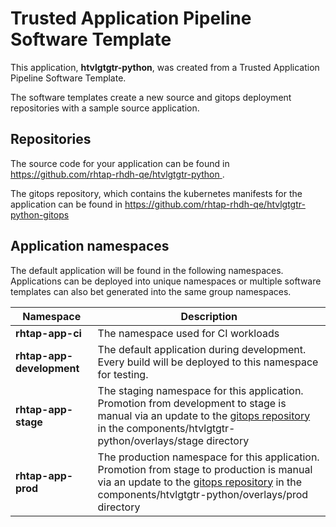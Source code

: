 # Trusted Application Pipeline Software Template

This application, **htvlgtgtr-python**, was created from a Trusted Application Pipeline Software Template.

The software templates create a new source and gitops deployment repositories with a sample source application. 

## Repositories

The source code for your application can be found in [https://github.com/rhtap-rhdh-qe/htvlgtgtr-python ](https://github.com/rhtap-rhdh-qe/htvlgtgtr-python ).
 
The gitops repository, which contains the kubernetes manifests for the application can be found in 
[https://github.com/rhtap-rhdh-qe/htvlgtgtr-python-gitops ](https://github.com/rhtap-rhdh-qe/htvlgtgtr-python-gitops ) 

## Application namespaces 

The default application will be found in the following namespaces. Applications can be deployed into unique namespaces or multiple software templates can also bet generated into the same group namespaces.  

|  Namespace   |  Description   |  
| -------- | -------- |
| **rhtap-app-ci** | The namespace used for CI workloads |
| **rhtap-app-development** | The default application during development. Every build will be deployed to this namespace for testing. |
| **rhtap-app-stage** | The staging namespace for this application. Promotion from development to stage is manual via an update to the [gitops repository](https://github.com/rhtap-rhdh-qe/htvlgtgtr-python-gitops ) in the components/htvlgtgtr-python/overlays/stage directory |
| **rhtap-app-prod** | The production namespace for this application. Promotion from stage to production is manual via an update to the [gitops repository](https://github.com/rhtap-rhdh-qe/htvlgtgtr-python-gitops ) in the components/htvlgtgtr-python/overlays/prod directory |